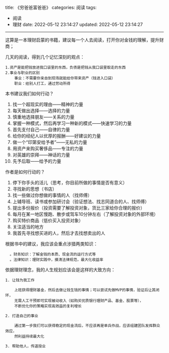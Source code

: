 title: 《穷爸爸富爸爸》
categories: 阅读
tags:
  - 阅读
  - 理财
date: 2022-05-12 23:14:27
updated: 2022-05-12 23:14:27
---

  这算是一本理财启蒙的书籍，建议每一个人去阅读，打开你对金钱的理解，提升财商；

  几天的阅读，得到几个记忆深刻的观点：

    1.资产是能把钱放进我口袋里的东西，负债是把钱从我口袋里取走的东西
    2.事业与职业的区别
        事业：不需要你亲自到现场就能给你带来资产（钱进入口袋）
        职业：给别人打工，通过劳动所得

  本书建议我们如何行动？

  1. 找一个超现实的理由——精神的力量
  2. 每天做出选择——选择的力量
  3. 慎重地选择朋友——关系的力量
  4. 掌握一种模式，然后再学习一种新的模式——快速学习的力量
  5. 首先支付自己——自律的力量
  6. 给你的经纪人以优厚的报酬——好建议的力量
  7. 做一个“印第安给予者”——无私的力量
  8. 用资产来购买奢侈品——专注的力量
  9. 对英雄的崇拜——神话的力量
  10. 先予后取——给予的力量


  作者是如何行动的？

  1. 停下你手头的活儿（思考，你目前所做的事情是否有意义）
  2. 寻找新的思想（书店）
  3. 找一些做过你想做的事情的人（找师傅）
  4. 上辅导班、读书或参加研讨会（验证想法、找志同道合的人、找师傅）
  5. 提出多份报价（投资需要了解投资对象，货比三家给你合理的报价）
  6. 每月在某一地区慢跑、散步或驾车10分钟左右（了解投资对象的外部环境）
  7. 购买特价商品（低价买入投资对象）
  8. 关注适当的地方
  9. 我首先寻找想买进的人，然后才去找想卖出的人


  根据书中的建议，我应该会重点涉猎两类知识：

      。财务知识：了解金钱的本质、现金流的运行方式等
      。法律知识：理财实践中，摸清法律规范，最大化收益率



  依据理财理念，我的人生规划应该会是这样的大致方向：

    1. 让钱为我工作
        
        上班获得理财基金，然后去做让钱生钱的事情；可以尝试先做MVP的事情，验证后让其闭环，
        无需人工干预即可实现被动收入（如购买优质银行理财产品、基金、股票等），
        不断优化你的策略实现高效益的复利增长

    2. 打造自己的事业
      
        通过第一步我们可以获得稳定的现金流后，不应该再是单兵作战，应该组建团队发挥群众效应，
        然利益持续最大化

    3. 帮助他人，传道授业
    




